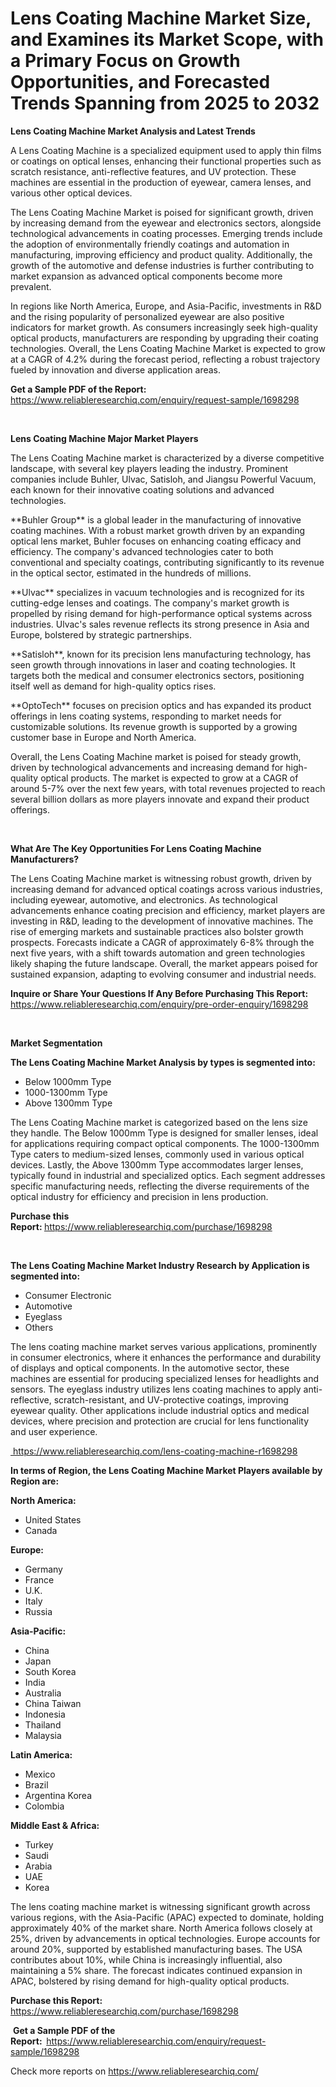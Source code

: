 <p><h1>Lens Coating Machine Market Size, and Examines its Market Scope, with a Primary Focus on Growth Opportunities, and Forecasted Trends Spanning from 2025 to 2032</h1></p><p><strong>Lens Coating Machine Market Analysis and Latest Trends</strong></p>
<p><p>A Lens Coating Machine is a specialized equipment used to apply thin films or coatings on optical lenses, enhancing their functional properties such as scratch resistance, anti-reflective features, and UV protection. These machines are essential in the production of eyewear, camera lenses, and various other optical devices.</p><p>The Lens Coating Machine Market is poised for significant growth, driven by increasing demand from the eyewear and electronics sectors, alongside technological advancements in coating processes. Emerging trends include the adoption of environmentally friendly coatings and automation in manufacturing, improving efficiency and product quality. Additionally, the growth of the automotive and defense industries is further contributing to market expansion as advanced optical components become more prevalent.</p><p>In regions like North America, Europe, and Asia-Pacific, investments in R&D and the rising popularity of personalized eyewear are also positive indicators for market growth. As consumers increasingly seek high-quality optical products, manufacturers are responding by upgrading their coating technologies. Overall, the Lens Coating Machine Market is expected to grow at a CAGR of 4.2% during the forecast period, reflecting a robust trajectory fueled by innovation and diverse application areas.</p></p>
<p><strong>Get a Sample PDF of the Report:&nbsp;</strong> <a href="https://www.reliableresearchiq.com/enquiry/request-sample/1698298?utm_campaign=2292&utm_medium=2&utm_source=Github&utm_content=ia&utm_term=24032025&utm_id=lens-coating-machine">https://www.reliableresearchiq.com/enquiry/request-sample/1698298</a></p>
<p>&nbsp;</p>
<p><strong>Lens Coating Machine Major Market Players</strong></p>
<p><p>The Lens Coating Machine market is characterized by a diverse competitive landscape, with several key players leading the industry. Prominent companies include Buhler, Ulvac, Satisloh, and Jiangsu Powerful Vacuum, each known for their innovative coating solutions and advanced technologies.</p><p>**Buhler Group** is a global leader in the manufacturing of innovative coating machines. With a robust market growth driven by an expanding optical lens market, Buhler focuses on enhancing coating efficacy and efficiency. The company's advanced technologies cater to both conventional and specialty coatings, contributing significantly to its revenue in the optical sector, estimated in the hundreds of millions.</p><p>**Ulvac** specializes in vacuum technologies and is recognized for its cutting-edge lenses and coatings. The company's market growth is propelled by rising demand for high-performance optical systems across industries. Ulvac's sales revenue reflects its strong presence in Asia and Europe, bolstered by strategic partnerships.</p><p>**Satisloh**, known for its precision lens manufacturing technology, has seen growth through innovations in laser and coating technologies. It targets both the medical and consumer electronics sectors, positioning itself well as demand for high-quality optics rises.</p><p>**OptoTech** focuses on precision optics and has expanded its product offerings in lens coating systems, responding to market needs for customizable solutions. Its revenue growth is supported by a growing customer base in Europe and North America.</p><p>Overall, the Lens Coating Machine market is poised for steady growth, driven by technological advancements and increasing demand for high-quality optical products. The market is expected to grow at a CAGR of around 5-7% over the next few years, with total revenues projected to reach several billion dollars as more players innovate and expand their product offerings.</p></p>
<p>&nbsp;</p>
<p><strong>What Are The Key Opportunities For Lens Coating Machine Manufacturers?</strong></p>
<p><p>The Lens Coating Machine market is witnessing robust growth, driven by increasing demand for advanced optical coatings across various industries, including eyewear, automotive, and electronics. As technological advancements enhance coating precision and efficiency, market players are investing in R&D, leading to the development of innovative machines. The rise of emerging markets and sustainable practices also bolster growth prospects. Forecasts indicate a CAGR of approximately 6-8% through the next five years, with a shift towards automation and green technologies likely shaping the future landscape. Overall, the market appears poised for sustained expansion, adapting to evolving consumer and industrial needs.</p></p>
<p><strong>Inquire or Share Your Questions If Any Before Purchasing This Report:</strong> <a href="https://www.reliableresearchiq.com/enquiry/pre-order-enquiry/1698298?utm_campaign=2292&utm_medium=2&utm_source=Github&utm_content=ia&utm_term=24032025&utm_id=lens-coating-machine">https://www.reliableresearchiq.com/enquiry/pre-order-enquiry/1698298</a></p>
<p>&nbsp;</p>
<p><strong>Market Segmentation</strong></p>
<p><strong>The Lens Coating Machine Market Analysis by types is segmented into:</strong></p>
<p><ul><li>Below 1000mm Type</li><li>1000-1300mm Type</li><li>Above 1300mm Type</li></ul></p>
<p><p>The Lens Coating Machine market is categorized based on the lens size they handle. The Below 1000mm Type is designed for smaller lenses, ideal for applications requiring compact optical components. The 1000-1300mm Type caters to medium-sized lenses, commonly used in various optical devices. Lastly, the Above 1300mm Type accommodates larger lenses, typically found in industrial and specialized optics. Each segment addresses specific manufacturing needs, reflecting the diverse requirements of the optical industry for efficiency and precision in lens production.</p></p>
<p><strong>Purchase this Report:&nbsp;</strong><a href="https://www.reliableresearchiq.com/purchase/1698298?utm_campaign=2292&utm_medium=2&utm_source=Github&utm_content=ia&utm_term=24032025&utm_id=lens-coating-machine">https://www.reliableresearchiq.com/purchase/1698298</a></p>
<p>&nbsp;</p>
<p><strong>The Lens Coating Machine Market Industry Research by Application is segmented into:</strong></p>
<p><ul><li>Consumer Electronic</li><li>Automotive</li><li>Eyeglass</li><li>Others</li></ul></p>
<p><p>The lens coating machine market serves various applications, prominently in consumer electronics, where it enhances the performance and durability of displays and optical components. In the automotive sector, these machines are essential for producing specialized lenses for headlights and sensors. The eyeglass industry utilizes lens coating machines to apply anti-reflective, scratch-resistant, and UV-protective coatings, improving eyewear quality. Other applications include industrial optics and medical devices, where precision and protection are crucial for lens functionality and user experience.</p></p>
<p><a href="https://www.reliableresearchiq.com/lens-coating-machine-r1698298?utm_campaign=2292&utm_medium=2&utm_source=Github&utm_content=ia&utm_term=24032025&utm_id=lens-coating-machine">&nbsp;https://www.reliableresearchiq.com/lens-coating-machine-r1698298</a></p>
<p><strong>In terms of Region, the Lens Coating Machine Market Players available by Region are:</strong></p>
<p>
    <p> <strong> North America: </strong>
        <ul>
            <li>United States</li>
            <li>Canada</li>
        </ul>
        </p> 
    <p> <strong> Europe: </strong>
        <ul>
            <li>Germany</li>
            <li>France</li>
            <li>U.K.</li>
            <li>Italy</li>
            <li>Russia</li>
        </ul>
        </p> 
    <p> <strong> Asia-Pacific: </strong>
        <ul>
            <li>China</li>
            <li>Japan</li>
            <li>South Korea</li>
            <li>India</li>
            <li>Australia</li>
            <li>China Taiwan</li>
            <li>Indonesia</li>
            <li>Thailand</li>
            <li>Malaysia</li>
        </ul>
        </p> 
    <p> <strong> Latin America: </strong>
        <ul>
            <li>Mexico</li>
            <li>Brazil</li>
            <li>Argentina Korea</li>
            <li>Colombia</li>
        </ul>
        </p> 
    <p> <strong> Middle East & Africa: </strong>
        <ul>
            <li>Turkey</li>
            <li>Saudi</li>
            <li>Arabia</li>
            <li>UAE</li>
            <li>Korea</li>
        </ul>
    </p>
    </p>
<p><p>The lens coating machine market is witnessing significant growth across various regions, with the Asia-Pacific (APAC) expected to dominate, holding approximately 40% of the market share. North America follows closely at 25%, driven by advancements in optical technologies. Europe accounts for around 20%, supported by established manufacturing bases. The USA contributes about 10%, while China is increasingly influential, also maintaining a 5% share. The forecast indicates continued expansion in APAC, bolstered by rising demand for high-quality optical products.</p></p>
<p><strong>Purchase this Report: </strong><a href="https://www.reliableresearchiq.com/purchase/1698298?utm_campaign=2292&utm_medium=2&utm_source=Github&utm_content=ia&utm_term=24032025&utm_id=lens-coating-machine">https://www.reliableresearchiq.com/purchase/1698298</a></p>
<p>&nbsp;<strong>Get a Sample PDF of the Report:&nbsp;&nbsp;</strong><a href="https://www.reliableresearchiq.com/enquiry/request-sample/1698298?utm_campaign=2292&utm_medium=2&utm_source=Github&utm_content=ia&utm_term=24032025&utm_id=lens-coating-machine">https://www.reliableresearchiq.com/enquiry/request-sample/1698298</a></p>
<p><strong></strong></p>
<p>Check more reports on <a href="https://www.reliableresearchiq.com/?utm_campaign=2292&utm_medium=2&utm_source=Github&utm_content=ia&utm_term=24032025&utm_id=lens-coating-machine">https://www.reliableresearchiq.com/</a></p>